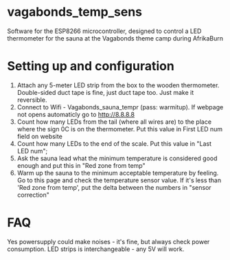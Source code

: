# vagabonds_temp_sens
Software for the ESP8266 microcontroller, designed to control a LED thermometer for the sauna at the Vagabonds theme camp during AfrikaBurn

# Setting up and configuration
  1. Attach any 5-meter LED strip from the box to the wooden thermometer. Double-sided duct tape is fine, just duct tape too. Just make it reversible.
  2. Connect to Wifi - Vagabonds_sauna_tempr (pass: warmitup). If webpage not opens automaticly go to http://8.8.8.8
  3. Count how many LEDs from the tail (where all wires are) to the place where the sign 0C is on the thermometer. Put this value in First LED num field on website
  4. Count how many LEDs to the end of the scale. Put this value in "Last LED num";
  5. Ask the sauna lead what the minimum temperature is considered good enough and put this in "Red zone from temp"
  6. Warm up the sauna to the minimum acceptable temperature by feeling. Go to this page and check the temperature sensor value. If it's less than 'Red zone from temp', put the delta between the numbers in "sensor correction"

  # FAQ
  Yes powersupply could make noises - it's fine, but always check power consumption.
  LED strips is interchangeable - any 5V will work.